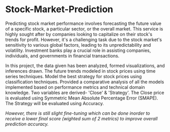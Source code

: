 # Stock-Market-Prediction

Predicting stock market performance involves forecasting the future value of a specific stock, a particular sector, or the overall market. This service is highly sought after by companies looking to capitalize on their stock's trends for profit. However, it's a challenging task due to the stock market's sensitivity to various global factors, leading to its unpredictability and volatility. Investment banks play a crucial role in assisting companies, individuals, and governments in financial transactions.

In this project, the data given has been analyzed, formed visualizations, and  inferences drawn. The future trends modeled in stock prices using time series techniques. Model the best strategy for stock prices using classification techniques. Provided a comparative analysis of all the models implemented based on performance metrics and technical domain knowledge. 
Two variables are derived- 'Close' & 'Strategy'. 
The Close price is evaluated using Symmetric Mean Absolute Percentage Error (SMAPE). 
The Strategy will be evaluated using Accuracy.

*However, there is still slight fine-tuning which can be done inorder to receive a lower final score (wighted sum of 2 metrics) to improve overall prediction accuracy.* 
